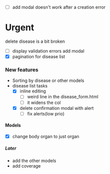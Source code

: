 - [ ] add modal doesn't work after a creation error


# Urgent
delete disease is a bit broken
- [ ] display validation errors add modal
- [x] pagination for disease list
      
### New features
- Sorting by disease or other models
- disease list tasks
	 - [x]  inline editing
		 - [ ] weird line in the disease_form.html
		 - [ ] it widens the col
	 - [x] delete confirmation modal with alert
		 - [ ] fix alerts(low prio)

#### Models
- [x] change body organ to just organ
##### Later
* add the other models 
* add coverage